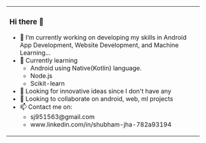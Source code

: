 <table>
  <tr><td><h3>Hi there 👋</h3>

<!--
**Shubhamj08/ShubhamJ08** is a ✨ _special_ ✨ repository because its `README.md` (this file) appears on your GitHub profile.

Here are some ideas to get you started:
- 
- 💬 Ask me about...
- 😄 Pronouns: ...
- ⚡ Fun fact: ...
-->

<ul><li>🔭 I’m currently working on developing my skills in Android App Development, Website Development, and Machine Learning...</li><li>🌱 Currently learning <ul><li> Android using Native(Kotlin) language.</li><li>Node.js</li><li>Scikit-learn</ul></li><li>🤔 Looking for innovative ideas since I don't have any</li><li>👯 Looking to collaborate on android, web, ml projects</li><li>📫 Contact me on:<ul><li>sj951563@gmail.com</li><li>www.linkedin.com/in/shubham-jha-782a93194</li></ul</ul>
  </td>
</tr>
 </table>
